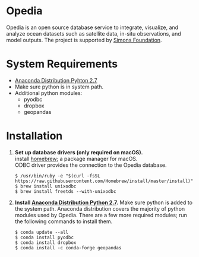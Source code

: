 # Opedia
Opedia is an open source database service to integrate, visualize, and analyze ocean datasets such as satellite data, in-situ observations, and model outputs. The project is supported by [Simons Foundation](https://www.simonsfoundation.org/).

# System Requirements
* [Anaconda Distribution Pyhton 2.7](https://www.anaconda.com/download/)
* Make sure python is in system path.
* Additional python modules:
	- pyodbc
	- dropbox
	- geopandas

# Installation
1.  **Set up database drivers (only required on macOS).**<br>
	 install [homebrew](https://brew.sh/); a package manager for macOS.<br>
	 ODBC driver provides the connection to the Opedia database.

	```
	$ /usr/bin/ruby -e "$(curl -fsSL https://raw.githubusercontent.com/Homebrew/install/master/install)"
	$ brew install unixodbc
	$ brew install freetds --with-unixodbc
	```
2. **Install [Anaconda Distribution Python 2.7](https://www.anaconda.com/download/).**
Make sure python is added to the system path.  Anaconda distribution covers the majority of python modules used by Opedia. There are a few more required modules; run the following commands to install them.

	```
	$ conda update --all
	$ conda install pyodbc
	$ conda install dropbox
	$ conda install -c conda-forge geopandas
	```
